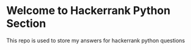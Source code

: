 # Welcome to Hackerrank Python Section 

This repo is used to store my answers for hackerrank python questions
